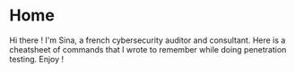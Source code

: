 # Home

Hi there ! I'm Sina, a french cybersecurity auditor and consultant. Here is a cheatsheet of commands that I wrote to remember while doing penetration testing. Enjoy !
